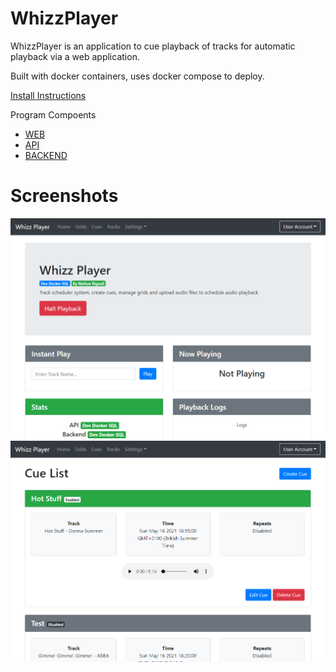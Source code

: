 # WhizzPlayer

WhizzPlayer is an application to cue playback of tracks for automatic playback via a web application.

Built with docker containers, uses docker compose to deploy.

[Install Instructions](Install.md)

Program Compoents
- [WEB](web)
- [API](api)
- [BACKEND](back)

# Screenshots
![Homepage](/docs/WhizzPlayerHome.PNG)
![Cues](/docs/WhizzPlayerCues.PNG)
